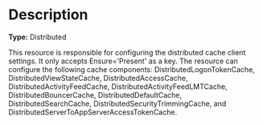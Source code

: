 # Description

**Type:** Distributed

This resource is responsible for configuring the distributed cache client
settings. It only accepts Ensure='Present' as a key. The resource can
configure the following cache components: DistributedLogonTokenCache,
DistributedViewStateCache, DistributedAccessCache,
DistributedActivityFeedCache, DistributedActivityFeedLMTCache,
DistributedBouncerCache, DistributedDefaultCache, DistributedSearchCache,
DistributedSecurityTrimmingCache, and DistributedServerToAppServerAccessTokenCache.

